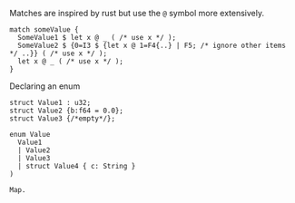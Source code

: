 
Matches are inspired by rust but use the `@` symbol more extensively.

```
match someValue {
  SomeValue1 $ let x @ _ ( /* use x */ );
  SomeValue2 $ {0=I3 $ {let x @ 1=F4{..} | F5; /* ignore other items */ ..}} ( /* use x */ );
  let x @ _ ( /* use x */ );
}
```

Declaring an enum

```
struct Value1 : u32;
struct Value2 {b:f64 = 0.0};
struct Value3 {/*empty*/};

enum Value
  Value1
  | Value2
  | Value3
  | struct Value4 { c: String }
)

Map.
```
